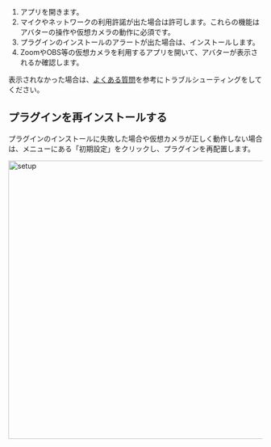 
1. アプリを開きます。
2. マイクやネットワークの利用許諾が出た場合は許可します。これらの機能はアバターの操作や仮想カメラの動作に必須です。
3. プラグインのインストールのアラートが出た場合は、インストールします。
4. ZoomやOBS等の仮想カメラを利用するアプリを開いて、アバターが表示されるか確認します。

表示されなかった場合は、[よくある質問](../other/faq.md)を参考にトラブルシューティングをしてください。

## プラグインを再インストールする

プラグインのインストールに失敗した場合や仮想カメラが正しく動作しない場合は、メニューにある「初期設定」をクリックし、プラグインを再配置します。

<img width="551" alt="setup" src="https://user-images.githubusercontent.com/8188636/153762324-dfb814f8-00e5-4508-95c6-726cf852619f.png">
